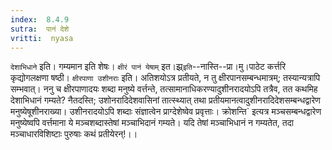 ```yaml
---
index:  8.4.9
sutra:  पानं देशे
vritti:  nyasa
---
```


`देशाभिधाने` इति। गम्यमान इति शेषः। `क्षीरं पानं येषाम्` इत।झ्र्`इति`--नास्ति--प्रा।मु।पाठेट कर्त्तरि कृद्योगलक्षणा षष्ठी। `क्षीरपाणा उशीनराः` इति। अतिशयोऽत्र प्रतीयते, न तु क्षीरपानसम्बन्धमात्रम्; तस्यान्यत्रापि सम्भवात्। ननु च क्षीरपाणादयः शब्दा मनुष्ये वर्त्तन्ते, तत्सामानाधिकरण्यादुशीनरादयोऽपि तत्रैव, तत कथमिह देशाभिधानं गम्यते? नैतदस्ति; उशोनरादिदेशवासिनां तात्स्थ्यात् तथा प्रतीयमानत्वादुशीनरादिदेशसम्बन्धद्वारेण मनुष्येषूशीनराख्या। उशीनरादयोऽपि शब्दाः संज्ञात्वेन प्राग्देशेष्वेव प्रवृत्ताः। क्रोशन्ति` इत्यत्र मञ्चसम्बन्धद्वारेण मनुष्येष्वपि वर्त्तमाना ये मञ्चशब्दास्तेषां मञ्चाभिदानं गम्यते। यदि तेषां मञ्चाभिधानं न गम्यतेत, तदा मञ्चाधारविशिष्टाः पुरुषाः कथं प्रतीयेरन्!।।

